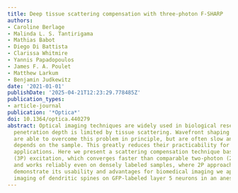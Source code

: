 ```yaml
---
title: Deep tissue scattering compensation with three-photon F-SHARP
authors:
- Caroline Berlage
- Malinda L. S. Tantirigama
- Mathias Babot
- Diego Di Battista
- Clarissa Whitmire
- Yannis Papadopoulos
- James F. A. Poulet
- Matthew Larkum
- Benjamin Judkewitz
date: '2021-01-01'
publishDate: '2025-04-21T12:23:29.778485Z'
publication_types:
- article-journal
publication: '*Optica*'
doi: 10.1364/optica.440279
abstract: Optical imaging techniques are widely used in biological research, but their
  penetration depth is limited by tissue scattering. Wavefront shaping techniques
  are able to overcome this problem in principle, but are often slow and their performance
  depends on the sample. This greatly reduces their practicability for biological
  applications. Here we present a scattering compensation technique based on three-photon
  (3P) excitation, which converges faster than comparable two-photon (2P) techniques
  and works reliably even on densely labeled samples, where 2P approaches fail. To
  demonstrate its usability and advantages for biomedical imaging we apply it to the
  imaging of dendritic spines on GFP-labeled layer 5 neurons in an anesthetized mouse.
---
```

